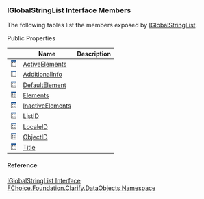 ﻿### IGlobalStringList Interface Members

The following tables list the members exposed by [IGlobalStringList](fcSDK~FChoice.Foundation.Clarify.DataObjects.IGlobalStringList.md).

Public Properties

|   | Name | Description |
| --- | --- | --- |
| ![ Property](dotnetimages/Property.png) | [ActiveElements](fcSDK~FChoice.Foundation.Clarify.DataObjects.IGlobalStringList~ActiveElements.md) |   |
| ![ Property](dotnetimages/Property.png) | [AdditionalInfo](fcSDK~FChoice.Foundation.Clarify.DataObjects.IGlobalStringList~AdditionalInfo.md) |   |
| ![ Property](dotnetimages/Property.png) | [DefaultElement](fcSDK~FChoice.Foundation.Clarify.DataObjects.IGlobalStringList~DefaultElement.md) |   |
| ![ Property](dotnetimages/Property.png) | [Elements](fcSDK~FChoice.Foundation.Clarify.DataObjects.IGlobalStringList~Elements.md) |   |
| ![ Property](dotnetimages/Property.png) | [InactiveElements](fcSDK~FChoice.Foundation.Clarify.DataObjects.IGlobalStringList~InactiveElements.md) |   |
| ![ Property](dotnetimages/Property.png) | [ListID](fcSDK~FChoice.Foundation.Clarify.DataObjects.IGlobalStringList~ListID.md) |   |
| ![ Property](dotnetimages/Property.png) | [LocaleID](fcSDK~FChoice.Foundation.Clarify.DataObjects.IGlobalStringList~LocaleID.md) |   |
| ![ Property](dotnetimages/Property.png) | [ObjectID](fcSDK~FChoice.Foundation.Clarify.DataObjects.IGlobalStringList~ObjectID.md) |   |
| ![ Property](dotnetimages/Property.png) | [Title](fcSDK~FChoice.Foundation.Clarify.DataObjects.IGlobalStringList~Title.md) |   |





#### Reference

[IGlobalStringList Interface](fcSDK~FChoice.Foundation.Clarify.DataObjects.IGlobalStringList.md)  
[FChoice.Foundation.Clarify.DataObjects Namespace](fcSDK~FChoice.Foundation.Clarify.DataObjects_namespace.md)